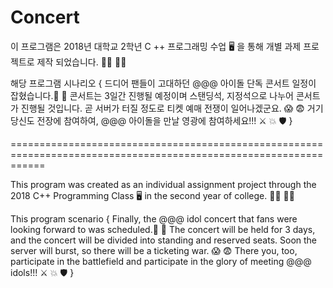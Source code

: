 # Concert
이 프로그램은 2018년 대학교 2학년 C ++ 프로그래밍 수업 🖥 을 통해 개별 과제 프로젝트로 제작 되었습니다. 👨‍💻 👩‍💻

해당 프로그램 시나리오 {
드디어 팬들이 고대하던 @@@ 아이돌 단독 콘서트 일정이 잡혔습니다.🎊 🎉
콘서트는 3일간 진행될 예정이며 스탠딩석, 지정석으로 나누어 콘서트가 진행될 것입니다.
곧 서버가 터질 정도로 티켓 예매 전쟁이 일어나겠군요. 😱 😨
거기 당신도 전장에 참여하여, @@@ 아이돌을 만날 영광에 참여하세요!!! ⚔ 💥 🛡
}

==================================================================================================================

This program was created as an individual assignment project through the 2018 C++ Programming Class 🖥 in the second year of college. 👨‍💻 👩‍💻

This program scenario {
Finally, the @@@ idol concert that fans were looking forward to was scheduled.🎊 🎉
The concert will be held for 3 days, and the concert will be divided into standing and reserved seats.
Soon the server will burst, so there will be a ticketing war. 😱 😨
There you, too, participate in the battlefield and participate in the glory of meeting @@@ idols!!! ⚔ 💥 🛡
}

